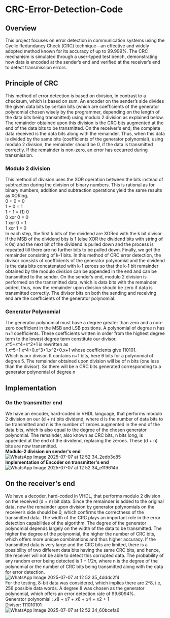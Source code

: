 # CRC-Error-Detection-Code
## Overview
This project focuses on error detection in communication systems using the Cyclic Redundancy Check (CRC) technique—an effective and widely adopted method known for its accuracy of up to 99.999%. The CRC mechanism is simulated through a user-typed test bench, demonstrating how data is encoded at the sender’s end and verified at the receiver’s end to detect transmission errors. 
## Principle of CRC
This method of error detection is based on division, in contrast to a checksum, which is based on sum. An encoder on the sender’s side divides the given data bits by certain bits (which are coefficients of the generator polynomial chosen wisely by the programmer, depending on the length of the data bits being transmitted) using modulo 2 division as explained below. The remainder obtained upon this division is the CRC bits augmented at the end of the data bits to be transmitted. On the receiver's end, the complete data received is the data bits along with the remainder. Thus, when this data is divided by the same bits (coefficients of the generator polynomial), using modulo 2 division, the remainder should be 0, if the data is transmitted correctly. If the remainder is non-zero, an error has occurred during transmission.
### Modulo 2 division
This method of division uses the XOR operation between the bits instead of subtraction during the division of binary numbers. This is rational as for binary numbers, addition and subtraction operations yield the same results as XORing.  
0 + 0 = 0  
1 + 0 = 1  
1 + 1 = (1) 0  
0 xor 0 = 0  
1 xor 0 = 1  
1 xor 1 = 0  
In each step, the first k bits of the dividend are XORed with the k bit divisor if the MSB of the dividend bits is 1 (else XOR the dividend bits with string of k 0s) and the next bit of the dividend is pulled down and the process is repeated till there are no further bits to be pulled down. Finally, we get the remainder consisting of k-1 bits. In this method of CRC error detection, the divisor consists of coefficients of the generator polynomial and the dividend is the data bits concatenated with k-1 zeroes so that the k-1 bit remainder obtained by the modulo division can be appended in the end and can be transmitted to the sender. On the sender’s end, modulo 2 division is performed on the transmitted data, which is data bits with the remainder added, thus, now the remainder upon division should be zero if data is transmitted correctly. The divisor bits on both the sending and receiving end are the coefficients of the generator polynomial.
### Generator Polynomial
 The generator polynomial must have a degree greater than zero and a non-zero
 coefficient in the MSB and LSB positions. A polynomial of degree n has n+1
 coefficients. These coefficients written in order from the highest degree term to the lowest degree term constitute our divisor.  
𝑥^5+𝑥^4+𝑥^2+1 is rewritten as  
1.𝑥^5+1.x^4+0.x^3+1.x^2+0.x+1 whose coefficients give 110101.  
Which is our divisor. It contains n+1 bits, here 6 bits for a polynomial of degree 5. The remainder obtained upon division will be of n bits (one less than the divisor). So there will be n CRC bits generated corresponding to a generator polynomial of degree n
## Implementation
### On the transmitter end
We have an encoder, hard-coded in VHDL language, that performs modulo 2 division on our (d + n) bits dividend, where d is the number of data bits to be transmitted and n is the number of zeroes augmented in the end of the data bits, which is also equal to the degree of the chosen generator polynomial. The remainder, also known as CRC bits, n bits long, is appended at the end of the dividend, replacing the zeroes. These (d + n) bits are now transmitted.    
**Modulo-2 division on sender's end**  
![WhatsApp Image 2025-07-07 at 12 52 34_2edb3c85](https://github.com/user-attachments/assets/f106d634-398e-43f0-b51e-490c4045b5f0)    
**Implementation of Encoder on transmitter's end**  
![WhatsApp Image 2025-07-07 at 12 52 34_e119614d](https://github.com/user-attachments/assets/faa3d8ed-b24b-4810-86db-e53941635078)  

## On the receiver's end
We have a decoder, hard-coded in VHDL, that performs modulo 2 division on the
received (d + n) bit data. Since the remainder is added to the original data, now the remainder upon division by generator polynomials on the receiver’s side should be 0, which confirms the correctness of the transmitted data. The width of the CRC plays an important role in the error detection capabilities of the algorithm. The degree of the generator polynomial depends largely on the width of the data to be transmitted. The higher the degree of the polynomial, the higher the number of CRC bits, which offers more unique combinations and thus higher accuracy. If the transmitted data is very large and the CRC bits are limited, there is a possibility of two different data bits having the same CRC bits, and hence, the receiver will not be able to detect this corrupted data. The probability of any random error being detected is 1 − 1/2𝑛, where n is the degree of the polynomial or the number of CRC bits being transmitted along with the data for error detection.  
![WhatsApp Image 2025-07-07 at 12 52 35_4dddc2f4](https://github.com/user-attachments/assets/967f93f1-0d10-4b89-8f76-a02e37c695e8)  
For the testing,  8-bit data was considered, which implies there are 2^8, i.e, 256 possible data words. A degree 8 was chosen as the generator polynomial, which offers an error detection rate of 99.6094%.  
Generator polynomial : 𝑥8 + 𝑥7 + 𝑥6 + 𝑥4 + 𝑥2 + 1  
Divisor: 111010101  
![WhatsApp Image 2025-07-07 at 12 52 34_60bcefa6](https://github.com/user-attachments/assets/059ca1c6-8604-4122-a9b9-11c5bd53f28a)  

